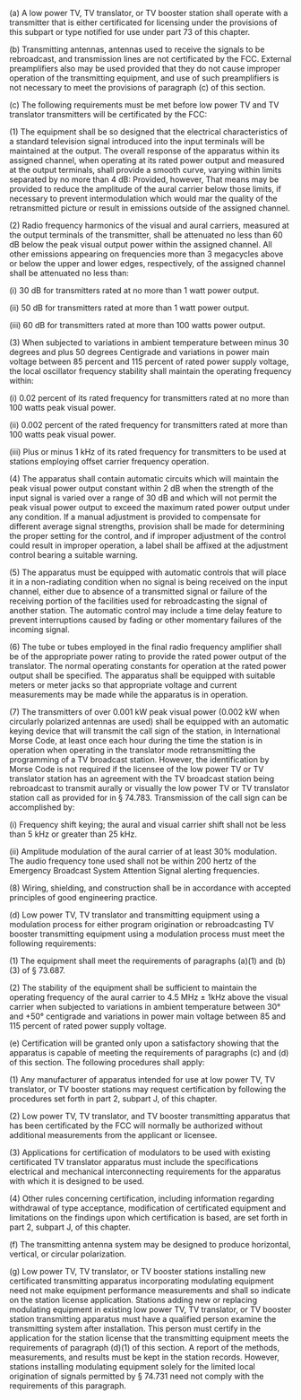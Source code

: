 (a) A low power TV, TV translator, or TV booster station shall operate with a transmitter that is either certificated for licensing under the provisions of this subpart or type notified for use under part 73 of this chapter.

(b) Transmitting antennas, antennas used to receive the signals to be rebroadcast, and transmission lines are not certificated by the FCC. External preamplifiers also may be used provided that they do not cause improper operation of the transmitting equipment, and use of such preamplifiers is not necessary to meet the provisions of paragraph (c) of this section.

(c) The following requirements must be met before low power TV and TV translator transmitters will be certificated by the FCC:

(1) The equipment shall be so designed that the electrical characteristics of a standard television signal introduced into the input terminals will be maintained at the output. The overall response of the apparatus within its assigned channel, when operating at its rated power output and measured at the output terminals, shall provide a smooth curve, varying within limits separated by no more than 4 dB: Provided, however, That means may be provided to reduce the amplitude of the aural carrier below those limits, if necessary to prevent intermodulation which would mar the quality of the retransmitted picture or result in emissions outside of the assigned channel.

(2) Radio frequency harmonics of the visual and aural carriers, measured at the output terminals of the transmitter, shall be attenuated no less than 60 dB below the peak visual output power within the assigned channel. All other emissions appearing on frequencies more than 3 megacycles above or below the upper and lower edges, respectively, of the assigned channel shall be attenuated no less than:

(i) 30 dB for transmitters rated at no more than 1 watt power output.

(ii) 50 dB for transmitters rated at more than 1 watt power output.

(iii) 60 dB for transmitters rated at more than 100 watts power output.

(3) When subjected to variations in ambient temperature between minus 30 degrees and plus 50 degrees Centigrade and variations in power main voltage between 85 percent and 115 percent of rated power supply voltage, the local oscillator frequency stability shall maintain the operating frequency within:

(i) 0.02 percent of its rated frequency for transmitters rated at no more than 100 watts peak visual power.

(ii) 0.002 percent of the rated frequency for transmitters rated at more than 100 watts peak visual power.

(iii) Plus or minus 1 kHz of its rated frequency for transmitters to be used at stations employing offset carrier frequency operation.

(4) The apparatus shall contain automatic circuits which will maintain the peak visual power output constant within 2 dB when the strength of the input signal is varied over a range of 30 dB and which will not permit the peak visual power output to exceed the maximum rated power output under any condition. If a manual adjustment is provided to compensate for different average signal strengths, provision shall be made for determining the proper setting for the control, and if improper adjustment of the control could result in improper operation, a label shall be affixed at the adjustment control bearing a suitable warning.

(5) The apparatus must be equipped with automatic controls that will place it in a non-radiating condition when no signal is being received on the input channel, either due to absence of a transmitted signal or failure of the receiving portion of the facilities used for rebroadcasting the signal of another station. The automatic control may include a time delay feature to prevent interruptions caused by fading or other momentary failures of the incoming signal.

(6) The tube or tubes employed in the final radio frequency amplifier shall be of the appropriate power rating to provide the rated power output of the translator. The normal operating constants for operation at the rated power output shall be specified. The apparatus shall be equipped with suitable meters or meter jacks so that appropriate voltage and current measurements may be made while the apparatus is in operation.

(7) The transmitters of over 0.001 kW peak visual power (0.002 kW when circularly polarized antennas are used) shall be equipped with an automatic keying device that will transmit the call sign of the station, in International Morse Code, at least once each hour during the time the station is in operation when operating in the translator mode retransmitting the programming of a TV broadcast station. However, the identification by Morse Code is not required if the licensee of the low power TV or TV translator station has an agreement with the TV broadcast station being rebroadcast to transmit aurally or visually the low power TV or TV translator station call as provided for in § 74.783. Transmission of the call sign can be accomplished by:

(i) Frequency shift keying; the aural and visual carrier shift shall not be less than 5 kHz or greater than 25 kHz.

(ii) Amplitude modulation of the aural carrier of at least 30% modulation. The audio frequency tone used shall not be within 200 hertz of the Emergency Broadcast System Attention Signal alerting frequencies.

(8) Wiring, shielding, and construction shall be in accordance with accepted principles of good engineering practice.

(d) Low power TV, TV translator and transmitting equipment using a modulation process for either program origination or rebroadcasting TV booster transmitting equipment using a modulation process must meet the following requirements:

(1) The equipment shall meet the requirements of paragraphs (a)(1) and (b)(3) of § 73.687.

(2) The stability of the equipment shall be sufficient to maintain the operating frequency of the aural carrier to 4.5 MHz ± 1kHz above the visual carrier when subjected to variations in ambient temperature between 30° and +50° centigrade and variations in power main voltage between 85 and 115 percent of rated power supply voltage.

(e) Certification will be granted only upon a satisfactory showing that the apparatus is capable of meeting the requirements of paragraphs (c) and (d) of this section. The following procedures shall apply:

(1) Any manufacturer of apparatus intended for use at low power TV, TV translator, or TV booster stations may request certification by following the procedures set forth in part 2, subpart J, of this chapter.

(2) Low power TV, TV translator, and TV booster transmitting apparatus that has been certificated by the FCC will normally be authorized without additional measurements from the applicant or licensee.

(3) Applications for certification of modulators to be used with existing certificated TV translator apparatus must include the specifications electrical and mechanical interconnecting requirements for the apparatus with which it is designed to be used.

(4) Other rules concerning certification, including information regarding withdrawal of type acceptance, modification of certificated equipment and limitations on the findings upon which certification is based, are set forth in part 2, subpart J, of this chapter.

(f) The transmitting antenna system may be designed to produce horizontal, vertical, or circular polarization.

(g) Low power TV, TV translator, or TV booster stations installing new certificated transmitting apparatus incorporating modulating equipment need not make equipment performance measurements and shall so indicate on the station license application. Stations adding new or replacing modulating equipment in existing low power TV, TV translator, or TV booster station transmitting apparatus must have a qualified person examine the transmitting system after installation. This person must certify in the application for the station license that the transmitting equipment meets the requirements of paragraph (d)(1) of this section. A report of the methods, measurements, and results must be kept in the station records. However, stations installing modulating equipment solely for the limited local origination of signals permitted by § 74.731 need not comply with the requirements of this paragraph.

